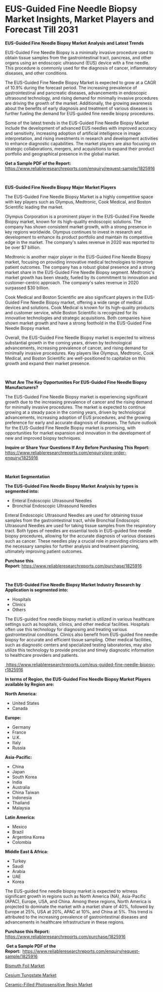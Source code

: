 <p><h1>EUS-Guided Fine Needle Biopsy Market Insights, Market Players and Forecast Till 2031</h1></p><p><strong>EUS-Guided Fine Needle Biopsy Market Analysis and Latest Trends</strong></p>
<p><p>EUS-Guided Fine Needle Biopsy is a minimally invasive procedure used to obtain tissue samples from the gastrointestinal tract, pancreas, and other organs using an endoscopic ultrasound (EUS) device with a fine needle. This procedure is commonly used for the diagnosis of cancer, inflammatory diseases, and other conditions.</p><p>The EUS-Guided Fine Needle Biopsy Market is expected to grow at a CAGR of 10.9% during the forecast period. The increasing prevalence of gastrointestinal and pancreatic diseases, advancements in endoscopic ultrasound technology, and rising demand for minimally invasive procedures are driving the growth of the market. Additionally, the growing awareness about the benefits of early diagnosis and treatment of various diseases is further fueling the demand for EUS-guided fine needle biopsy procedures.</p><p>Some of the latest trends in the EUS-Guided Fine Needle Biopsy Market include the development of advanced EUS needles with improved accuracy and sensitivity, increasing adoption of artificial intelligence in image interpretation, and rising investments in research and development activities to enhance diagnostic capabilities. The market players are also focusing on strategic collaborations, mergers, and acquisitions to expand their product portfolio and geographical presence in the global market.</p></p>
<p><strong>Get a Sample PDF of the Report:&nbsp;</strong> <a href="https://www.reliableresearchreports.com/enquiry/request-sample/1825916">https://www.reliableresearchreports.com/enquiry/request-sample/1825916</a></p>
<p>&nbsp;</p>
<p><strong>EUS-Guided Fine Needle Biopsy Major Market Players</strong></p>
<p><p>The EUS-Guided Fine Needle Biopsy Market is a highly competitive space with key players such as Olympus, Medtronic, Cook Medical, and Boston Scientific leading the market.</p><p>Olympus Corporation is a prominent player in the EUS-Guided Fine Needle Biopsy market, known for its high-quality endoscopic solutions. The company has shown consistent market growth, with a strong presence in key regions worldwide. Olympus continues to invest in research and development to enhance its product portfolio and maintain its competitive edge in the market. The company's sales revenue in 2020 was reported to be over $7 billion.</p><p>Medtronic is another major player in the EUS-Guided Fine Needle Biopsy market, focusing on providing innovative medical technologies to improve patient outcomes. The company has a robust global presence and a strong market share in the EUS-Guided Fine Needle Biopsy segment. Medtronic's market growth has been steady, fueled by its commitment to innovation and customer-centric approach. The company's sales revenue in 2020 surpassed $30 billion.</p><p>Cook Medical and Boston Scientific are also significant players in the EUS-Guided Fine Needle Biopsy market, offering a wide range of medical devices and solutions. Cook Medical is known for its high-quality products and customer service, while Boston Scientific is recognized for its innovative technologies and strategic acquisitions. Both companies have shown market growth and have a strong foothold in the EUS-Guided Fine Needle Biopsy market.</p><p>Overall, the EUS-Guided Fine Needle Biopsy market is expected to witness substantial growth in the coming years, driven by technological advancements, increasing prevalence of cancer, and rising demand for minimally invasive procedures. Key players like Olympus, Medtronic, Cook Medical, and Boston Scientific are well-positioned to capitalize on this growth and expand their market presence.</p></p>
<p>&nbsp;</p>
<p><strong>What Are The Key Opportunities For EUS-Guided Fine Needle Biopsy Manufacturers?</strong></p>
<p><p>The EUS-Guided Fine Needle Biopsy market is experiencing significant growth due to the increasing prevalence of cancer and the rising demand for minimally invasive procedures. The market is expected to continue growing at a steady pace in the coming years, driven by technological advancements, increasing adoption of EUS procedures, and the growing preference for early and accurate diagnosis of diseases. The future outlook for the EUS-Guided Fine Needle Biopsy market is promising, with opportunities for market expansion and innovation in the development of new and improved biopsy techniques.</p></p>
<p><strong>Inquire or Share Your Questions If Any Before Purchasing This Report:</strong> <a href="https://www.reliableresearchreports.com/enquiry/pre-order-enquiry/1825916">https://www.reliableresearchreports.com/enquiry/pre-order-enquiry/1825916</a></p>
<p>&nbsp;</p>
<p><strong>Market Segmentation</strong></p>
<p><strong>The EUS-Guided Fine Needle Biopsy Market Analysis by types is segmented into:</strong></p>
<p><ul><li>Enteral Endoscopic Ultrasound Needles</li><li>Bronchial Endoscopic Ultrasound Needles</li></ul></p>
<p><p>Enteral Endoscopic Ultrasound Needles are used for obtaining tissue samples from the gastrointestinal tract, while Bronchial Endoscopic Ultrasound Needles are used for taking tissue samples from the respiratory tract. Both types of needles are essential tools in EUS-guided fine needle biopsy procedures, allowing for the accurate diagnosis of various diseases such as cancer. These needles play a crucial role in providing clinicians with the necessary samples for further analysis and treatment planning, ultimately improving patient outcomes.</p></p>
<p><strong>Purchase this Report:&nbsp;</strong><a href="https://www.reliableresearchreports.com/purchase/1825916">https://www.reliableresearchreports.com/purchase/1825916</a></p>
<p>&nbsp;</p>
<p><strong>The EUS-Guided Fine Needle Biopsy Market Industry Research by Application is segmented into:</strong></p>
<p><ul><li>Hospitals</li><li>Clinics</li><li>Others</li></ul></p>
<p><p>The EUS-guided fine needle biopsy market is utilized in various healthcare settings such as hospitals, clinics, and other medical facilities. Hospitals often use this technology for diagnosing and treating various gastrointestinal conditions. Clinics also benefit from EUS-guided fine needle biopsy for accurate and efficient tissue sampling. Other medical facilities, such as diagnostic centers and specialized testing laboratories, may also utilize this technology to provide precise and timely diagnostic information to healthcare providers and patients.</p></p>
<p><a href="https://www.reliableresearchreports.com/eus-guided-fine-needle-biopsy-r1825916">&nbsp;https://www.reliableresearchreports.com/eus-guided-fine-needle-biopsy-r1825916</a></p>
<p><strong>In terms of Region, the EUS-Guided Fine Needle Biopsy Market Players available by Region are:</strong></p>
<p>
    <p> <strong> North America: </strong>
        <ul>
            <li>United States</li>
            <li>Canada</li>
        </ul>
        </p> 
    <p> <strong> Europe: </strong>
        <ul>
            <li>Germany</li>
            <li>France</li>
            <li>U.K.</li>
            <li>Italy</li>
            <li>Russia</li>
        </ul>
        </p> 
    <p> <strong> Asia-Pacific: </strong>
        <ul>
            <li>China</li>
            <li>Japan</li>
            <li>South Korea</li>
            <li>India</li>
            <li>Australia</li>
            <li>China Taiwan</li>
            <li>Indonesia</li>
            <li>Thailand</li>
            <li>Malaysia</li>
        </ul>
        </p> 
    <p> <strong> Latin America: </strong>
        <ul>
            <li>Mexico</li>
            <li>Brazil</li>
            <li>Argentina Korea</li>
            <li>Colombia</li>
        </ul>
        </p> 
    <p> <strong> Middle East & Africa: </strong>
        <ul>
            <li>Turkey</li>
            <li>Saudi</li>
            <li>Arabia</li>
            <li>UAE</li>
            <li>Korea</li>
        </ul>
    </p>
    </p>
<p><p>The EUS-guided fine needle biopsy market is expected to witness significant growth in regions such as North America (NA), Asia-Pacific (APAC), Europe, USA, and China. Among these regions, North America is projected to dominate the market with a market share of 40%, followed by Europe at 25%, USA at 20%, APAC at 10%, and China at 5%. This trend is attributed to the increasing prevalence of gastrointestinal diseases and advancements in healthcare infrastructure in these regions.</p></p>
<p><strong>Purchase this Report: </strong><a href="https://www.reliableresearchreports.com/purchase/1825916">https://www.reliableresearchreports.com/purchase/1825916</a></p>
<p>&nbsp;<strong>Get a Sample PDF of the Report:&nbsp;&nbsp;</strong><a href="https://www.reliableresearchreports.com/enquiry/request-sample/1825916">https://www.reliableresearchreports.com/enquiry/request-sample/1825916</a></p>
<p><strong></strong></p>
<p><p><a href="https://www.linkedin.com/pulse/bismuth-foil-market-trends-forecast-competitive-analysis-jv8lc?trackingId=TWnK%2BjvCslSpvkVlfRHA4w%3D%3D">Bismuth Foil Market</a></p><p><a href="https://www.linkedin.com/pulse/cesium-tungstate-market-share-evolution-growth-trends-2024-t2txc?trackingId=IYkvB%2FUdyWvpo%2FiEiBasFw%3D%3D">Cesium Tungstate Market</a></p><p><a href="https://issuu.com/reportprime-2/docs/ceramic-filled-photosensitive-resin-market-size-20">Ceramic-Filled Photosensitive Resin Market</a></p></p>
